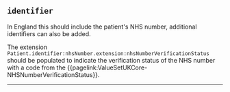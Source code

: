 ## `identifier`

In England this should include the patient's NHS number, additional identifiers can also be added.

The extension `Patient.identifier:nhsNumber.extension:nhsNumberVerificationStatus` should be populated to indicate the verification status of the NHS number with a code from the {{pagelink:ValueSetUKCore-NHSNumberVerificationStatus}}.

---
